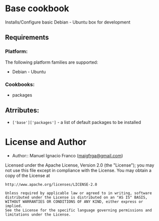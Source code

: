Base cookbook
======================

Installs/Configure basic Debian -  Ubuntu box for development

Requirements
------------

### Platform:

The following platform families are supported:

* Debian - Ubuntu

### Cookbooks:

* packages


Atrributes:
-----------

* `['base']['packages']` - a list of default packages to be installed


License and Author
==================

- Author:: Manuel Ignacio Franco (<maigfrga@gmail.com>)

Licensed under the Apache License, Version 2.0 (the "License");
you may not use this file except in compliance with the License.
You may obtain a copy of the License at

    http://www.apache.org/licenses/LICENSE-2.0

    Unless required by applicable law or agreed to in writing, software
    distributed under the License is distributed on an "AS IS" BASIS,
    WITHOUT WARRANTIES OR CONDITIONS OF ANY KIND, either express or implied.
    See the License for the specific language governing permissions and
    limitations under the License.
